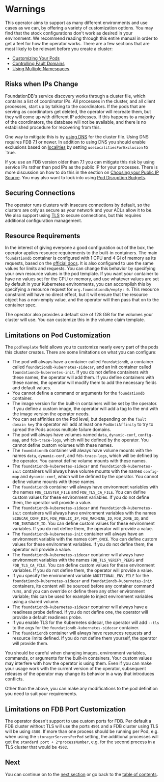 # Warnings

This operator aims to support as many different environments and use cases as we can, by offering a variety of customization options.
You may find that the stock configurations don't work as desired in your environment.
We recommend reading through this entire manual in order to get a feel for how the operator works.
There are a few sections that are most likely to be relevant before you create a cluster:

- [Customizing Your Pods](customizing.md#customizing-your-pods)
- [Controlling Fault Domains](fault_domains.md)
- [Using Multiple Namespaces](customizing.md#using-multiple-namespaces).

## Risks when IPs Change

FoundationDB's service discovery works through a cluster file, which contains a list of coordinator IPs.
All processes in the cluster, and all client processes, start up by talking to the coordinators.
If the pods that are serving as coordinators get deleted, the operator will recreate them, but they will come up with different IP addresses.
If this happens to a majority of the coordinators, the database will not be available, and there is no established procedure for recovering from this. 

One way to mitigate this is by [using DNS](customization.md#using-dns) for the cluster file.
Using DNS requires FDB 7.1 or newer.
In addition to using DNS you should enable exclusions based on [localities](../cluster_spec.md#foundationdbclusterautomationoptions) by setting `useLocalitiesForExclusion` to `true.

If you use an FDB version older than 7.1 you can mitigate this risk by using service IPs rather than pod IPs as the public IP for your processes.
There is more discussion on how to do this in the section on [Choosing your Public IP Source](customization.md#choosing-your-public-ip-source).
You may also want to look into using [Pod Disruption Budgets](fault_domains.md#managing-disruption).

## Securing Connections

The operator runs clusters with insecure connections by default, so the clusters are only as secure as your network and your ACLs allow it to be.
We also support using [TLS](tls.md) to secure connections, but this requires additional configuration management.

## Resource Requirements

In the interest of giving everyone a good configuration out of the box, the operator applies resource requirements to the built-in containers.
The main `foundationdb` container is configured with 1 CPU and 4 Gi of memory as its requests, based on the [official docs](https://apple.github.io/foundationdb/configuration.html#system-requirements).
It is also configured to use the same values for limits and requests.
You can change this behavior by specifying your own resource values in the pod template.
If you want your container to have no values set for the CPU or memory, and use whatever values are set by default in your Kubernetes environments, you can accomplish this by specifying a resource request for `org.foundationdb/empty: 0`.
This resource constraint will have no direct effect, but it will ensure that the resource object has a non-empty value, and the operator will then pass that on to the container spec.

The operator also provides a default size of 128 GiB for the volumes your cluster will use. You can customize this in the volume claim template.

## Limitations on Pod Customization

The `podTemplate` field allows you to customize nearly every part of the pods this cluster creates. There are some limitations on what you can configure:

* The pod will always have a container called `foundationdb`, a container called `foundationdb-kubernetes-sidecar`, and an init container called `foundationdb-kubernetes-init`. If you do not define containers with these names, the operator will add them. If you define containers with these names, the operator will modify them to add the necessary fields and default values.
* You cannot define a command or arguments for the `foundationdb` container.
* The image version for the built-in containers will be set by the operator. If you define a custom image, the operator will add a tag to the end with the image version the operator needs.
* You can set affinities on the Pod level, but depending on the `fault domain key` the operator will add at least one `PodAntiAffinity` to try to spread the Pods across multiple failure domains.
* The pod will always have volumes named `data`, `dynamic-conf`, `config-map`, and `fdb-trace-logs`, which will be defined by the operator. You cannot define custom volumes with these names.
* The `foundationdb` container will always have volume mounts with the names `data`, `dynamic-conf`, and `fdb-trace-logs`, which will be defined by the operator. You cannot define volume mounts with these names.
* The `foundationdb-kubernetes-sidecar` and `foundationdb-kubernetes-init` containers will always have volume mounts with the names `config-map` and `dynamic-conf`, which will be defined by the operator. You cannot define volume mounts with these names.
* The `foundationdb` container will always have environment variables with the names `FDB_CLUSTER_FILE` and `FDB_TLS_CA_FILE`. You can define custom values for these environment variables. If you do not define them, the operator will provide a value.
* The `foundationdb-kubernetes-sidecar` and `foundationdb-kubernetes-init` containers will always have environment variables with the names `SIDECAR_CONF_DIR`, `FDB_PUBLIC_IP`, `FDB_MACHINE_ID`, `FDB_ZONE_ID`, and `FDB_INSTANCE_ID`. You can define custom values for these environment variables. If you do not define them, the operator will provide a value.
* The `foundationdb-kubernetes-init` container will always have an environment variable with the names `COPY_ONCE`. You can define custom values for these environment variables. If you do not define them, the operator will provide a value.
* The `foundationdb-kubernetes-sidecar` container will always have environment variables with the names `FDB_TLS_VERIFY_PEERS` and `FDB_TLS_CA_FILE`. You can define custom values for these environment variables. If you do not define them, the operator will provide a value.
* If you specify the environment variable `ADDITIONAL_ENV_FILE` for the `foundationdb-kubernetes-sidecar` and `foundationdb-kubernetes-init` containers, its content will be sourced before any container command runs, and you can override or define there any other environment variable; this can be used for example to inject environment variables using a shared volume.
* The `foundationdb-kubernetes-sidecar` container will always have a readiness probe defined. If you do not define one, the operator will provide a default readiness probe.
* If you enable TLS for the Kubernetes sidecar, the operator will add `--tls` to the args for the `foundationdb-kubernetes-sidecar` container.
* The `foundationdb` container will always have resources requests and resource limits defined. If you do not define them yourself, the operator will provide them.

You should be careful when changing images, environment variables, commands, or arguments for the built-in containers. Your custom values may interfere with how the operator is using them. Even if you can make your usage work with the current version of the operator, subsequent releases of the operator may change its behavior in a way that introduces conflicts.

Other than the above, you can make any modifications to the pod definition you need to suit your requirements.

## Limitations on FDB Port Customization

The operator doesn't support to use custom ports for FDB.
Per default a FDB cluster without TLS will use the ports `4501` and a FDB cluster using TLS will be using `4500`.
If more than one process should be running per Pod, e.g. when using the `storagerServersPerPod` setting, the additional processes will get the `standard port + 2*processNumber`, e.g. for the second process in a TLS cluster that would be `4502`.

## Next

You can continue on to the [next section](resources.md) or go back to the [table of contents](index.md).
